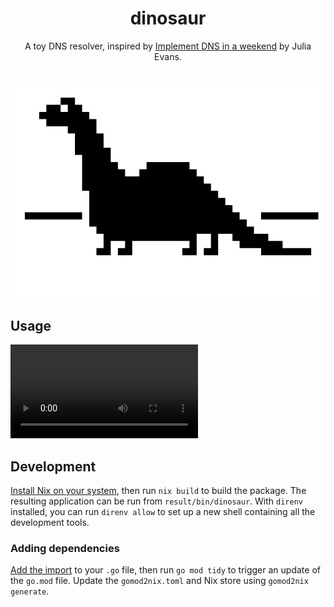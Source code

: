 <h1 align="center"> dinosaur </h1>

<p align="center">
A toy DNS resolver, inspired by <a href="https://implement-dns.wizardzines.com/index.html">Implement DNS in a weekend</a> by Julia Evans.
<br/>
<br/>
<br/>
<img src="assets/logo.png" alt="dinosaur logo">
</p>

## Usage

![Dinosaur demo video](assets/demo.mp4)

## Development

[Install Nix on your system](https://github.com/DeterminateSystems/nix-installer), then run `nix build` to build the package.
The resulting application can be run from `result/bin/dinosaur`.
With `direnv` installed, you can run `direnv allow` to set up a new shell containing all the development tools.

### Adding dependencies

[Add the import](https://go.dev/blog/using-go-modules) to your `.go` file, then run `go mod tidy` to trigger an update of the `go.mod` file.
Update the `gomod2nix.toml` and Nix store using `gomod2nix generate`.
